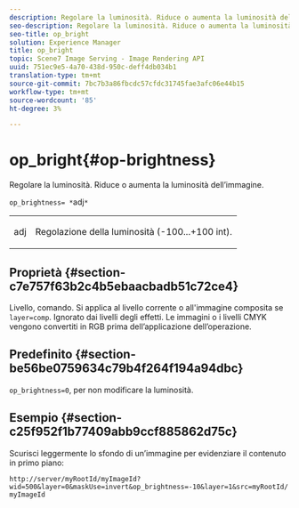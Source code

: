 ```yaml
---
description: Regolare la luminosità. Riduce o aumenta la luminosità dell’immagine.
seo-description: Regolare la luminosità. Riduce o aumenta la luminosità dell’immagine.
seo-title: op_bright
solution: Experience Manager
title: op_bright
topic: Scene7 Image Serving - Image Rendering API
uuid: 751ec9e5-4a70-438d-950c-deff4db034b1
translation-type: tm+mt
source-git-commit: 7bc7b3a86fbcdc57cfdc31745fae3afc06e44b15
workflow-type: tm+mt
source-wordcount: '85'
ht-degree: 3%

---
```



# op_bright{#op-brightness}

Regolare la luminosità. Riduce o aumenta la luminosità dell’immagine.

`op_brightness= *`adj`*`

<table id="simpletable_2B5DB95B1FF044C8BD226D4F8311E806"> 
 <tr class="strow"> 
  <td class="stentry"> <p><span class="varname"> adj</span> </p> </td> 
  <td class="stentry"> <p>Regolazione della luminosità (-100...+100 int). </p></td> 
 </tr> 
</table>

## Proprietà {#section-c7e757f63b2c4b5ebaacbadb51c72ce4}

Livello, comando. Si applica al livello corrente o all&#39;immagine composita se `layer=comp`. Ignorato dai livelli degli effetti. Le immagini o i livelli CMYK vengono convertiti in RGB prima dell’applicazione dell’operazione.

## Predefinito {#section-be56be0759634c79b4f264f194a94dbc}

`op_brightness=0`, per non modificare la luminosità.

## Esempio {#section-c25f952f1b77409abb9ccf885862d75c}

Scurisci leggermente lo sfondo di un’immagine per evidenziare il contenuto in primo piano:

`http://server/myRootId/myImageId?wid=500&layer=0&maskUse=invert&op_brightness=-10&layer=1&src=myRootId/myImageId`
